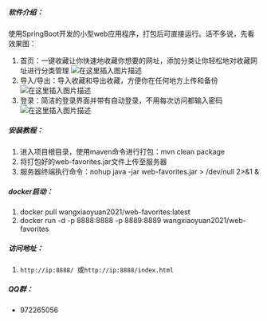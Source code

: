 ##### 软件介绍：
使用SpringBoot开发的小型web应用程序，打包后可直接运行。话不多说，先看效果图：
1. 首页：一键收藏让你快速地收藏你想要的网址，添加分类让你轻松地对收藏网址进行分类管理
![在这里插入图片描述](https://images.gitee.com/uploads/images/2020/0526/165956_632e2ad8_5420333.png)
2. 导入/导出：导入收藏和导出收藏，方便你在任何地方上传和备份
![在这里插入图片描述](https://images.gitee.com/uploads/images/2020/0526/165956_63a24100_5420333.png)
3. 登录：简洁的登录界面并带有自动登录，不用每次访问都输入密码
![在这里插入图片描述](https://images.gitee.com/uploads/images/2020/0526/165956_e54f7fa8_5420333.png)
##### 安装教程：
1. 进入项目根目录，使用maven命令进行打包：mvn clean package
2. 将打包好的web-favorites.jar文件上传至服务器
2. 服务器终端执行命令：nohup java -jar web-favorites.jar > /dev/null 2>&1 &
##### docker启动：
1. docker pull wangxiaoyuan2021/web-favorites:latest
2. docker run -d -p 8888:8888 -p 8889:8889 wangxiaoyuan2021/web-favorites
##### 访问地址：
1. `http://ip:8888/ `或`http://ip:8888/index.html `
##### QQ群：
- 972265056